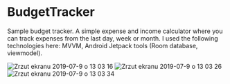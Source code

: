 # BudgetTracker
Sample budget tracker. A simple expense and income calculator where you can track expenses from the last day, week or month. 
I used the following technologies here: MVVM, Android Jetpack tools (Room database, viewmodel). 

![Zrzut ekranu 2019-07-9 o 13 03 16](https://user-images.githubusercontent.com/32907234/60885174-411c4a80-a24f-11e9-964b-030546631dba.png)
![Zrzut ekranu 2019-07-9 o 13 03 26](https://user-images.githubusercontent.com/32907234/60885177-437ea480-a24f-11e9-8712-2f1ffc17d2b2.png)
![Zrzut ekranu 2019-07-9 o 13 03 34](https://user-images.githubusercontent.com/32907234/60885185-45e0fe80-a24f-11e9-9b1e-e3e4ea9e90bf.png)
